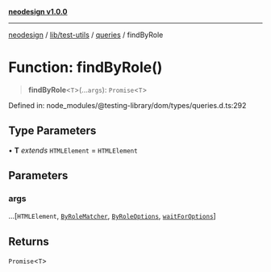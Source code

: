 [**neodesign v1.0.0**](../../../../../README.md)

***

[neodesign](../../../../../modules.md) / [lib/test-utils](../../../README.md) / [queries](../README.md) / findByRole

# Function: findByRole()

> **findByRole**\<`T`\>(...`args`): `Promise`\<`T`\>

Defined in: node\_modules/@testing-library/dom/types/queries.d.ts:292

## Type Parameters

• **T** *extends* `HTMLElement` = `HTMLElement`

## Parameters

### args

...\[`HTMLElement`, [`ByRoleMatcher`](../../../type-aliases/ByRoleMatcher.md), [`ByRoleOptions`](../interfaces/ByRoleOptions.md), [`waitForOptions`](../../../interfaces/waitForOptions.md)\]

## Returns

`Promise`\<`T`\>

